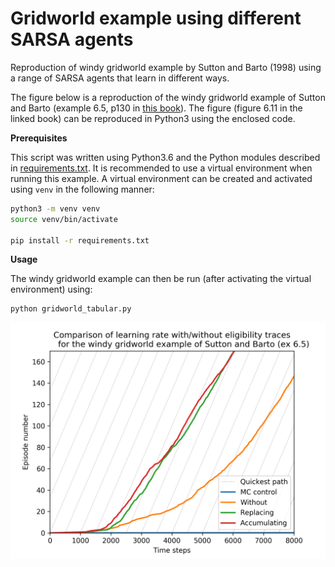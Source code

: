 # Gridworld example using different SARSA agents

Reproduction of windy gridworld example by Sutton and Barto (1998) using a range of SARSA agents that learn in different ways.  


The figure below is a reproduction of the windy gridworld example of Sutton and Barto (example 6.5, p130 in [this book](http://incompleteideas.net/book/first/the-book.html)).  The figure (figure 6.11 in the linked book) can be reproduced in Python3 using the enclosed code.  


**Prerequisites**


This script was written using Python3.6 and the Python modules described in [requirements.txt](requirements.txt).  It is recommended to use a virtual environment when running this example.  A virtual environment can be created and activated using `venv` in the following manner:

```bash
python3 -m venv venv
source venv/bin/activate

pip install -r requirements.txt
```


**Usage**


The windy gridworld example can then be run (after activating the virtual environment) using: 

```bash
python gridworld_tabular.py
```

![./graphics/gridworld_comparison_seed_2020.png](./graphics/gridworld_comparison_seed_2020.png)
